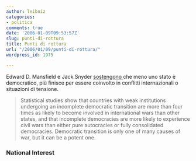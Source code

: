 ```yaml
---
author: leibniz
categories:
- politica
comments: true
date: '2006-01-09T09:53:57Z'
slug: punti-di-rottura
title: Punti di rottura
url: "/2006/01/09/punti-di-rottura/"
wordpress_id: 1975

---
```

Edward D. Mansfield e Jack Snyder [sostengono ](https://www.nationalinterest.org/ME2/dirmod.asp?sid=&nm=&type=Publishing&mod=Publications::Article&mid=1ABA92EFCD8348688A4EBEB3D69D33EF&tier=4&id=46FB6DB413A94CA3BA62C68AC0D46181)che meno uno stato è democratico, più finisce per essere coinvolto in conflitti internazionali o situazioni di tensione.


> Statistical studies show that countries with weak institutions undergoing an incomplete democratic transition are more than four times as likely to become involved in international wars than other states, and that incomplete democracies are more likely to experience civil wars than either pure autocracies or fully consolidated democracies. Democratic transition is only one of many causes of war, but it can be a potent one.




### National Interest
